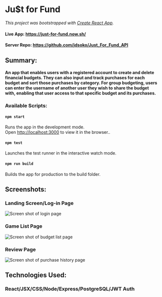 # **Ju$t for Fund**
*This project was bootstrapped with [Create React App](https://github.com/facebook/create-react-app).*

#### Live App: https://just-for-fund.now.sh/
#### Server Repo: https://github.com/jdsoko/Just_For_Fund_API

## Summary:

#### An app that enables users with a registered account to create and delete financial budgets. They can also input and track purchases for each budget and sort those purchases by category. For group budgeting, users can enter the username of another user they wish to share the budget with, enabling that user access to that specific budget and its purchases.

### Available Scripts:<br/>


#### `npm start`

Runs the app in the development mode.<br />
Open [http://localhost:3000](http://localhost:3000) to view it in the browser..

#### `npm test`

Launches the test runner in the interactive watch mode.<br />

#### `npm run build`
Builds the app for production to the build folder.



## Screenshots:

### Landing Screen/Log-in Page
![Screen shot of login page](https://i.ibb.co/nmHjHb3/just-for-fund-screenshot-3.png)

### Game List Page
![Screen shot of budget list page](https://i.ibb.co/HYC56W8/just-for-fund-screenshot-2.png)

### Review Page
![Screen shot of purchase history page](https://i.ibb.co/mzsrQsg/just-for-fund-screenshot.png)


## Technologies Used:

### React/JSX/CSS/Node/Express/PostgreSQL/JWT Auth

